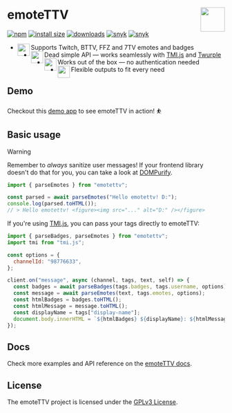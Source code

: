 <h1>emoteTTV <img src="https://i.imgur.com/Qgc9fJ4.gif" height="56" width="56" align="right"></h1>

[![npm](https://badgen.net/npm/v/emotettv?ts=1706478283)](https://www.npmjs.com/package/emotettv)
[![install size](https://badgen.net/packagephobia/install/emotettv)](https://packagephobia.com/result?p=emotettv)
[![downloads](https://badgen.net/npm/dt/emotettv)](https://www.npmjs.com/package/emotettv)
[![snyk](https://snyk.io/test/npm/emotettv/badge.svg)](https://snyk.io/test/npm/emotettv)
[![snyk](https://badgen.net/github/license/doceazedo/emotettv)](/LICENSE)

- <img src="https://cdn.betterttv.net/emote/5fa8f232eca18f6455c2b2e1/2x" height="28" align="left"> Supports Twitch, BTTV, FFZ and 7TV emotes and badges
- <img src="https://cdn.7tv.app/emote/63071ba3449e6f5ff95cca6d/2x.webp" height="28" align="left"> Dead simple API — works seamlessly with <a href="https://github.com/tmijs/tmi.js">TMI.js</a> and <a href="https://twurple.js.org">Twurple</a>
- <img src="https://static-cdn.jtvnw.net/emoticons/v2/81274/default/dark/2.0" height="28" align="left"> Works out of the box — no authentication needed
- <img src="https://i.imgur.com/munRwdJ.png" height="28" align="left"> Flexible outputs to fit every need

## Demo

Checkout this [demo app](https://emotettv.gitbook.io/emotettv/examples) to see emoteTTV in action! ⛹️

## Basic usage

> [!WARNING]
> Remember to _always_ sanitize user messages! If your frontend library doesn't do that for you, you can take a look at [DOMPurify](https://github.com/cure53/DOMPurify).

```js
import { parseEmotes } from "emotettv";

const parsed = await parseEmotes("Hello emotettv! D:");
console.log(parsed.toHTML());
// > Hello emotettv! <figure><img src="..." alt="D:" /></figure>
```

If you're using [TMI.js](https://github.com/tmijs/tmi.js), you can pass your tags directly to emoteTTV:

```js
import { parseBadges, parseEmotes } from "emotettv";
import tmi from "tmi.js";

const options = {
  channelId: "98776633",
};

client.on("message", async (channel, tags, text, self) => {
  const badges = await parseBadges(tags.badges, tags.username, options);
  const message = await parseEmotes(text, tags.emotes, options);
  const htmlBadges = badges.toHTML();
  const htmlMessage = message.toHTML();
  const displayName = tags["display-name"];
  document.body.innerHTML = `${htmlBadges} ${displayName}: ${htmlMessage}`;
});
```

## Docs

Check more examples and API reference on the [emoteTTV docs](https://emotettv.gitbook.io).

## License

The emoteTTV project is licensed under the [GPLv3 License](./LICENSE).
